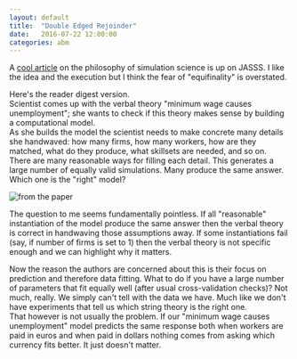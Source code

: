 ```yaml
---
layout: default
title:  "Double Edged Rejoinder"
date:   2016-07-22 12:00:00
categories: abm
--- 
```


A [cool article](http://jasss.soc.surrey.ac.uk/19/3/8.html) on the philosophy of simulation science is up on JASSS. I like the idea and the execution but I think the fear of "equifinality" is overstated.

Here's the reader digest version.  
Scientist comes up with the verbal theory "minimum wage causes unemployment"; she wants to check if this theory makes sense by building a computational model.  
As she builds the model the scientist needs to make concrete many details she handwaved: how many firms, how many workers, how are they matched, what do they produce, what skillsets are needed, and so on.  
There are many reasonable ways for filling each detail. This generates a large number of equally valid simulations. Many produce the same answer.  
Which one is the "right" model?

![from the paper](http://jasss.soc.surrey.ac.uk/19/3/8/Figure3.png)

The question to me seems fundamentally pointless. If all "reasonable" instantiation of the model produce the same answer then the verbal theory is correct in handwaving those assumptions away. If some instantiations fail (say, if number of firms is set to 1) then the verbal theory is not specific enough and we can highlight why it matters. 

Now the reason the authors are concerned about this is their focus on prediction and therefore data fitting.
What to do if you have a large number of parameters that fit equally well (after usual cross-validation checks)? Not much, really. We simply can't tell with the data we have. Much like we don't have experiments that tell us which string theory is the right one.  
That however is not usually the problem. If our "minimum wage causes unemployment" model predicts the same response both when workers are paid in euros and when paid in dollars nothing comes from asking which currency fits better. It just doesn't matter.

